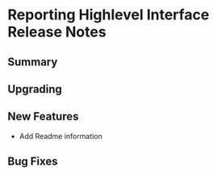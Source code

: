 # Reporting Highlevel Interface Release Notes

## Summary

<!-- Here goes a general summary of what this release is about -->

## Upgrading

<!-- Here goes notes on how to upgrade from previous versions, including deprecations and what they should be replaced with -->

## New Features

* Add Readme information

## Bug Fixes

<!-- Here goes notable bug fixes that are worth a special mention or explanation -->
